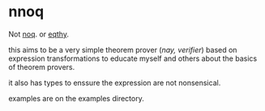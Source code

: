 # nnoq
Not [noq](https://github.com/tsoding/Noq). or [eqthy](https://github.com/catseye/Eqthy).

this aims to be a very simple theorem prover (_nay, verifier_) based on expression transformations to educate myself and others about the basics of theorem provers.

it also has types to enssure the expression are not nonsensical.

examples are on the examples directory.
